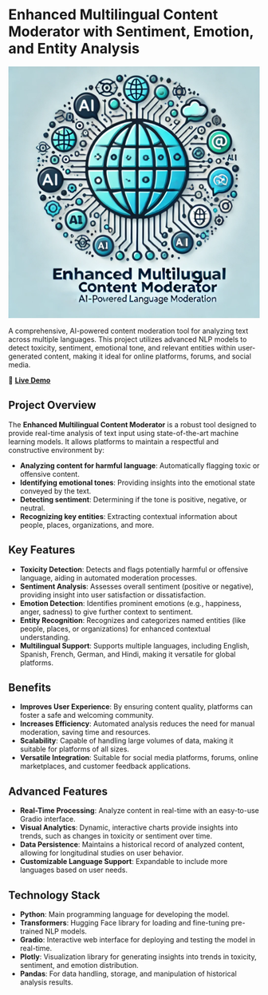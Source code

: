 # Enhanced Multilingual Content Moderator with Sentiment, Emotion, and Entity Analysis

![Project Logo](images/logo.png)

A comprehensive, AI-powered content moderation tool for analyzing text across multiple languages. This project utilizes advanced NLP models to detect toxicity, sentiment, emotional tone, and relevant entities within user-generated content, making it ideal for online platforms, forums, and social media.

🚀 **[Live Demo](https://60e22dedb3a2fe7281.gradio.live)**

## Project Overview

The **Enhanced Multilingual Content Moderator** is a robust tool designed to provide real-time analysis of text input using state-of-the-art machine learning models. It allows platforms to maintain a respectful and constructive environment by:
- **Analyzing content for harmful language**: Automatically flagging toxic or offensive content.
- **Identifying emotional tones**: Providing insights into the emotional state conveyed by the text.
- **Detecting sentiment**: Determining if the tone is positive, negative, or neutral.
- **Recognizing key entities**: Extracting contextual information about people, places, organizations, and more.

## Key Features

- **Toxicity Detection**: Detects and flags potentially harmful or offensive language, aiding in automated moderation processes.
- **Sentiment Analysis**: Assesses overall sentiment (positive or negative), providing insight into user satisfaction or dissatisfaction.
- **Emotion Detection**: Identifies prominent emotions (e.g., happiness, anger, sadness) to give further context to sentiment.
- **Entity Recognition**: Recognizes and categorizes named entities (like people, places, or organizations) for enhanced contextual understanding.
- **Multilingual Support**: Supports multiple languages, including English, Spanish, French, German, and Hindi, making it versatile for global platforms.

## Benefits

- **Improves User Experience**: By ensuring content quality, platforms can foster a safe and welcoming community.
- **Increases Efficiency**: Automated analysis reduces the need for manual moderation, saving time and resources.
- **Scalability**: Capable of handling large volumes of data, making it suitable for platforms of all sizes.
- **Versatile Integration**: Suitable for social media platforms, forums, online marketplaces, and customer feedback applications.

## Advanced Features

- **Real-Time Processing**: Analyze content in real-time with an easy-to-use Gradio interface.
- **Visual Analytics**: Dynamic, interactive charts provide insights into trends, such as changes in toxicity or sentiment over time.
- **Data Persistence**: Maintains a historical record of analyzed content, allowing for longitudinal studies on user behavior.
- **Customizable Language Support**: Expandable to include more languages based on user needs.

## Technology Stack

- **Python**: Main programming language for developing the model.
- **Transformers**: Hugging Face library for loading and fine-tuning pre-trained NLP models.
- **Gradio**: Interactive web interface for deploying and testing the model in real-time.
- **Plotly**: Visualization library for generating insights into trends in toxicity, sentiment, and emotion distribution.
- **Pandas**: For data handling, storage, and manipulation of historical analysis results.




